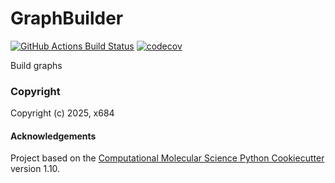 GraphBuilder
==============================
[//]: # (Badges)
[![GitHub Actions Build Status](https://github.com/REPLACE_WITH_OWNER_ACCOUNT/graphbuilder/workflows/CI/badge.svg)](https://github.com/REPLACE_WITH_OWNER_ACCOUNT/graphbuilder/actions?query=workflow%3ACI)
[![codecov](https://codecov.io/gh/REPLACE_WITH_OWNER_ACCOUNT/GraphBuilder/branch/main/graph/badge.svg)](https://codecov.io/gh/REPLACE_WITH_OWNER_ACCOUNT/GraphBuilder/branch/main)


Build graphs

### Copyright

Copyright (c) 2025, x684


#### Acknowledgements
 
Project based on the 
[Computational Molecular Science Python Cookiecutter](https://github.com/molssi/cookiecutter-cms) version 1.10.
